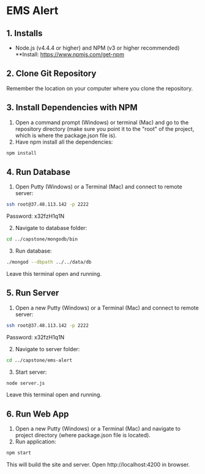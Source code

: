 # EMS Alert


## 1. Installs
- Node.js (v4.4.4 or higher) and NPM (v3 or higher recommended)
  **Install: https://www.npmjs.com/get-npm


## 2. Clone Git Repository
Remember the location on your computer where you clone the repository.


## 3. Install Dependencies with NPM
1. Open a command prompt (Windows) or terminal (Mac) and go to the repository directory (make sure you point it to the "root" of the project, which is where the package.json file is).
2. Have npm install all the dependencies:
```bash
npm install
```

## 4. Run Database
1. Open Putty (Windows) or a Terminal (Mac) and connect to remote server:
```bash
ssh root@37.48.113.142 -p 2222
```
Password: x32fzH1q1N

2. Navigate to database folder:
```bash
cd ../capstone/mongodb/bin
```

3. Run database:
```bash
./mongod --dbpath ../../data/db
```

Leave this terminal open and running.

## 5. Run Server
1. Open a new Putty (Windows) or a Terminal (Mac) and connect to remote server:
```bash
ssh root@37.48.113.142 -p 2222
```
Password: x32fzH1q1N

2. Navigate to server folder:
```bash
cd ../capstone/ems-alert
```

3. Start server:
```bash
node server.js
```

Leave this terminal open and running.


## 6. Run Web App
1. Open a new Putty (Windows) or a Terminal (Mac) and navigate to project directory (where package.json file is located).
2. Run application:
```bash
npm start
```


This will build the site and server. Open http://localhost:4200 in browser.
